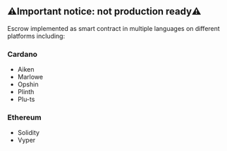 ## ⚠️Important notice: not production ready⚠️

Escrow implemented as smart contract in multiple languages on different platforms including:

### Cardano
- Aiken
- Marlowe
- Opshin
- Plinth
- Plu-ts

### Ethereum
- Solidity
- Vyper
